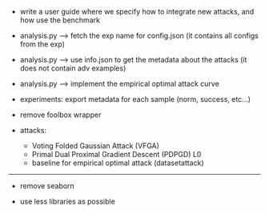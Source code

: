 
- write a user guide where we specify how to integrate new attacks, and how use the benchmark

- analysis.py --> fetch the exp name for config.json (it contains all configs from the exp)

- analysis.py --> use info.json to get the metadata about the attacks (it does not contain adv examples)

- analysis.py --> implement the empirical optimal attack curve

- experiments: export metadata for each sample (norm, success, etc...)

- remove foolbox wrapper

- attacks:
    - Voting Folded Gaussian Attack (VFGA)
    - Primal Dual Proximal Gradient Descent (PDPGD) L0 
    - baseline for empirical optimal attack (datasetattack)

------------------------------------------------

- remove seaborn 

- use less libraries as possible 
